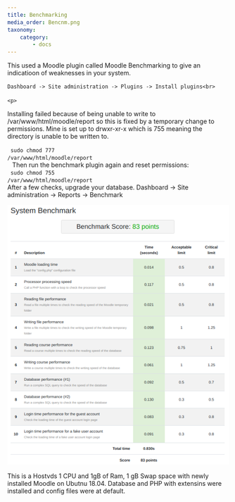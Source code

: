 ```yaml
---
title: Benchmarking
media_order: Bencnm.png
taxonomy:
    category:
        - docs
---
```


<p>This used a Moodle plugin called Moodle Benchmarking to give an indicatioon of weaknesses in your system.
</p>

    Dashboard -> Site administration -> Plugins -> Install plugins<br>

    <p>
Installing failed because of being unable to write to /var/www/html/moodle/report so this is fixed by a temporary change to permissions. Mine is set up to drwxr-xr-x which is 755 meaning the directory is unable to be written to. </p>
<code> 
sudo chmod 777 /var/www/html/moodle/report<br>
</code> 
Then run the benchmark plugin again and reset permissions:<br>
<code> sudo chmod 755 /var/www/html/moodle/report<br></code> 
After a few checks, upgrade your database.
Dashboard -> Site administration -> Reports -> Benchmark

![](Bencnm.png)

This is a Hostvds 1 CPU and 1gB of Ram, 1 gB Swap space with newly installed Moodle on Ubutnu 18.04. Database and PHP with extensins were installed and config files were at default.



